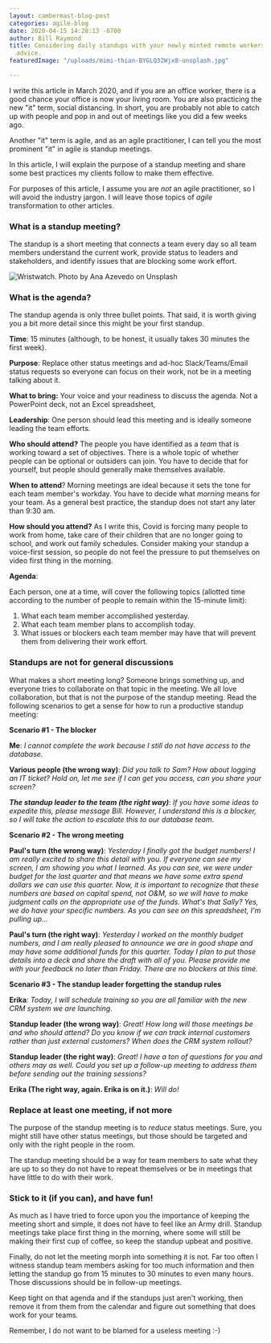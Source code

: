```yaml
---
layout: cambermast-blog-post
categories: agile-blog
date: 2020-04-15 14:28:13 -0700
author: Bill Raymond
title: Considering daily standups with your newly minted remote workers? Here's some
  advice.
featuredImage: "/uploads/mimi-thian-BYGLQ32Wjx8-unsplash.jpg"

---
```

I write this article in March 2020, and if you are an office worker, there is a good chance your office is now your living room.  You are also practicing the new "it" term, social distancing. In short, you are probably not able to catch up with people and pop in and out of meetings like you did a few weeks ago.

Another "it" term is agile, and as an agile practitioner, I can tell you the most prominent "it" in agile is standup meetings.

In this article, I will explain the purpose of a standup meeting and share some best practices my clients follow to make them effective.

For purposes of this article, I assume you are _not_ an agile practitioner, so I will avoid the industry jargon. I will leave those topics of _agile_ transformation to other articles.

### What is a standup meeting?

The standup is a short meeting that connects a team every day so all team members understand the current work, provide status to leaders and stakeholders, and identify issues that are blocking some work effort.

![Wristwatch. Photo by Ana Azevedo on Unsplash](https://media-exp1.licdn.com/dms/image/C5612AQFxIyFglrQMWQ/article-inline_image-shrink_1500_2232/0?e=1592438400&v=beta&t=mUtABcDQ_k56oRmta65KlZ3JUdeGgXEyIr21x66B9Ts)

### What is the agenda?

The standup agenda is only three bullet points. That said, it is worth giving you a bit more detail since this might be your first standup.

**Time**: 15 minutes (although, to be honest, it usually takes 30 minutes the first week).

**Purpose**: Replace other status meetings and ad-hoc Slack/Teams/Email status requests so everyone can focus on their work, not be in a meeting talking about it.

**What to bring:** Your voice and your readiness to discuss the agenda. Not a PowerPoint deck, not an Excel spreadsheet,

**Leadership**: One person should lead this meeting and is ideally someone leading the team efforts.

**Who should attend?** The people you have identified as a _team_ that is working toward a set of objectives. There is a whole topic of whether people can be optional or outsiders can join. You have to decide that for yourself, but people should generally make themselves available.

**When to attend**? Morning meetings are ideal because it sets the tone for each team member's workday. You have to decide what _morning_ means for your team. As a general best practice, the standup does not start any later than 9:30 am.

**How should you attend?** As I write this, Covid is forcing many people to work from home, take care of their children that are no longer going to school, and work out family schedules. Consider making your standup a voice-first session, so people do not feel the pressure to put themselves on video first thing in the morning.

**Agenda**:

Each person, one at a time, will cover the following topics (allotted time according to the number of people to remain within the 15-minute limit):

1. What each team member accomplished yesterday.
2. What each team member plans to accomplish today.
3. What issues or blockers each team member may have that will prevent them from delivering their work effort.

### Standups are not for general discussions

What makes a short meeting long? Someone brings something up, and everyone tries to collaborate on that topic in the meeting. We all love collaboration, but that is not the purpose of the standup meeting. Read the following scenarios to get a sense for how to run a productive standup meeting:

**Scenario #1 - The blocker**

**Me**: _I cannot complete the work because I still do not have access to the database._

**Various people (the wrong way)**: _Did you talk to Sam? How about logging an IT ticket? Hold on, let me see if I can get you access, can you share your screen?_

**_The standup leader to the team (the right way)_**: _If you have some ideas to expedite this, please message Bill. However, I understand this is a blocker, so I will take the action to escalate this to our database team_.

**Scenario #2 - The wrong meeting**

**Paul's turn (the wrong way)**: _Yesterday I finally got the budget numbers! I am really excited to share this detail with you. If everyone can see my screen, I am showing you what I learned. As you can see, we were under budget for the last quarter and that means we have some extra spend dollars we can use this quarter. Now, it is important to recognize that these numbers are based on capital spend, not O&M, so we will have to make judgment calls on the appropriate use of the funds. What's that Sally? Yes, we do have your specific numbers. As you can see on this spreadsheet, I'm pulling up..._

**Paul's turn (the right way)**: _Yesterday I worked on the monthly budget numbers, and I am really pleased to announce we are in good shape and may have some additional funds for this quarter. Today I plan to put those details into a deck and share the draft with all of you. Please provide me with your feedback no later than Friday. There are no blockers at this time._

**Scenario #3 - The standup leader forgetting the standup rules**

**Erika**: _Today, I will schedule training so you are all familiar with the new CRM system we are launching_.

**Standup leader (the wrong way)**: _Great! How long will those meetings be and who should attend? Do you know if we can track internal customers rather than just external customers? When does the CRM system rollout?_

**Standup leader (the right way)**: _Great! I have a ton of questions for you and others may as well. Could you set up a follow-up meeting to address them before sending out the training sessions?_

**Erika (The right way, again. Erika is on it.)**: _Will do!_

### Replace at least one meeting, if not more

The purpose of the standup meeting is to _reduce_ status meetings. Sure, you might still have other status meetings, but those should be targeted and only with the right people in the room.

The standup meeting should be a way for team members to sate what they are up to so they do not have to repeat themselves or be in meetings that have little to do with their work.

### Stick to it (if you can), and have fun!

As much as I have tried to force upon you the importance of keeping the meeting short and simple, it does not have to feel like an Army drill. Standup meetings take place first thing in the morning, where some will still be making their first cup of coffee, so keep the standup upbeat and positive.

Finally, do not let the meeting morph into something it is not. Far too often I witness standup team members asking for too much information and then letting the standup go from 15 minutes to 30 minutes to even many hours. Those discussions should be in follow-up meetings.

Keep tight on that agenda and if the standups just aren't working, then remove it from them from the calendar and figure out something that does work for your teams.

Remember, I do not want to be blamed for a useless meeting :-)